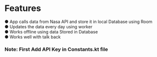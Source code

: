 # Features
● App calls data from Nasa API and store it in local Database using Room <br>
● Updates the data every day using worker <br>
● Works offline using data Stored in Database <br>
● Works well with talk back <br>

### Note: First Add API Key in Constants.kt file
